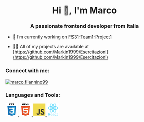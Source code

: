 <h1 align="center">Hi 👋, I'm Marco</h1>
<h3 align="center">A passionate frontend developer from Italia</h3>

- 🔭 I’m currently working on [FS31-Team1-Project1](https://github.com/develhope/FS31-Team1-Project1.git)

- 👨‍💻 All of my projects are available at [https://github.com/Markin1999/Esercitazioni](https://github.com/Markin1999/Esercitazioni)

<h3 align="left">Connect with me:</h3>
<p align="left">
<a href="https://instagram.com/marco.filannino99" target="blank"><img align="center" src="https://raw.githubusercontent.com/rahuldkjain/github-profile-readme-generator/master/src/images/icons/Social/instagram.svg" alt="marco.filannino99" height="30" width="40" /></a>
</p>

<h3 align="left">Languages and Tools:</h3>
<p align="left"> <a href="https://www.w3schools.com/css/" target="_blank" rel="noreferrer"> <img src="https://raw.githubusercontent.com/devicons/devicon/master/icons/css3/css3-original-wordmark.svg" alt="css3" width="40" height="40"/> </a> <a href="https://www.w3.org/html/" target="_blank" rel="noreferrer"> <img src="https://raw.githubusercontent.com/devicons/devicon/master/icons/html5/html5-original-wordmark.svg" alt="html5" width="40" height="40"/> </a> <a href="https://developer.mozilla.org/en-US/docs/Web/JavaScript" target="_blank" rel="noreferrer"> <img src="https://raw.githubusercontent.com/devicons/devicon/master/icons/javascript/javascript-original.svg" alt="javascript" width="40" height="40"/> </a> <a href="https://reactjs.org/" target="_blank" rel="noreferrer"> <img src="https://raw.githubusercontent.com/devicons/devicon/master/icons/react/react-original-wordmark.svg" alt="react" width="40" height="40"/> </a> </p>







